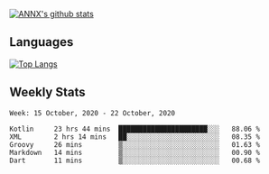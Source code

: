 [![ANNX's github stats](https://github-readme-stats.vercel.app/api?username=NXAN2901&count_private=true&show_icons=true&theme=vue)](https://github.com/NXAN2901)

## Languages
[![Top Langs](https://github-readme-stats.vercel.app/api/top-langs/?username=NXAN2901)](https://github.com/NXAN2901)

## Weekly Stats
<!--START_SECTION:waka-->
```text
Week: 15 October, 2020 - 22 October, 2020

Kotlin     23 hrs 44 mins  ██████████████████████░░░   88.06 % 
XML        2 hrs 14 mins   ██░░░░░░░░░░░░░░░░░░░░░░░   08.35 % 
Groovy     26 mins         ▒░░░░░░░░░░░░░░░░░░░░░░░░   01.63 % 
Markdown   14 mins         ▒░░░░░░░░░░░░░░░░░░░░░░░░   00.90 % 
Dart       11 mins         ▒░░░░░░░░░░░░░░░░░░░░░░░░   00.68 % 
```
<!--END_SECTION:waka-->
